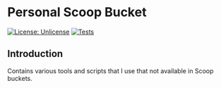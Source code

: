 <h1>Personal Scoop Bucket</h1>

[![License: Unlicense](https://img.shields.io/badge/license-Unlicense-blue.svg)](http://unlicense.org/)
[![Tests](https://github.com/ArmoryNode/PersonalScoopBucket/actions/workflows/ci.yml/badge.svg)](https://github.com/ArmoryNode/PersonalScoopBucket/actions/workflows/ci.yml)

## Introduction
Contains various tools and scripts that I use that not available in Scoop buckets.
